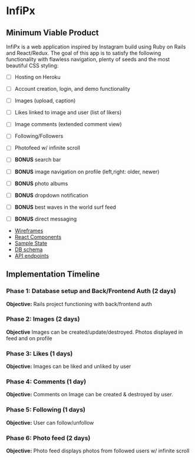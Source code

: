 # InfiPx

## Minimum Viable Product
InfiPx is a web application inspired by Instagram build using Ruby on Rails and React/Redux. The goal of this app is to satisfy the following functionality with flawless navigation, plenty of seeds and the most beautiful CSS styling:

- [ ] Hosting on Heroku
- [ ] Account creation, login, and demo functionality
- [ ] Images (upload, caption)
- [ ] Likes linked to image and user (list of likers)
- [ ] Image comments (extended comment view)
- [ ] Following/Followers
- [ ] Photofeed w/ infinite scroll
- [ ] ****BONUS**** search bar
- [ ] ****BONUS**** image navigation on profile (left,right: older, newer)
- [ ] ****BONUS**** photo albums
- [ ] ****BONUS**** dropdown notification
- [ ] ****BONUS**** best waves in the world surf feed
- [ ] ****BONUS**** direct messaging


* [Wireframes][wireframes]
* [React Components][components]
* [Sample State][sample-state]
* [DB schema][schema]
* [API endpoints][api-endpoints]

[wireframes]: Wireframes
[components]: component-heirarchy.md
[sample-state]: sample-state.md
[api-endpoints]: api-endpoints.md
[schema]: schema.md


## Implementation Timeline

### Phase 1: Database setup and Back/Frontend Auth (2 days)

**Objective:** Rails project functioning with back/frontend auth

### Phase 2: Images (2 days)

**Objective** Images can be created/update/destroyed. Photos displayed in feed and on profile

### Phase 3: Likes (1 days)

**Objective:** Images can be liked and unliked by user

### Phase 4: Comments (1 day)

**Objective:** Comments on Image can be created & destroyed by user.

### Phase 5: Following (1 days)

**Objective:** User can follow/unfollow

### Phase 6: Photo feed (2 days)

**Objective:** Photo feed displays photos from followed users w/ infinite scroll
